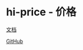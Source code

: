 # hi-price - 价格

[文档](https://chenshuangxinxi.github.io/hi-uniapp-ui-guide/components/price.html)

[GitHub](https://github.com/ChenShuangXinXi/hi-uniapp-ui)
